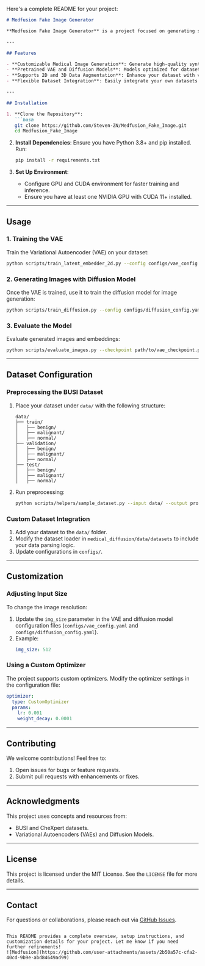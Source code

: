 Here's a complete README for your project:

```markdown
# Medfusion Fake Image Generator

**Medfusion Fake Image Generator** is a project focused on generating synthetic medical images using Variational Autoencoders (VAE) and Diffusion Models. The primary goal is to improve medical image analysis through high-quality image generation, particularly for datasets with limited data. The project includes pre-trained models, custom data processing scripts, and support for integrating new datasets.

---

## Features

- **Customizable Medical Image Generation**: Generate high-quality synthetic images using advanced models.
- **Pretrained VAE and Diffusion Models**: Models optimized for datasets like BUSI and CheXpert.
- **Supports 2D and 3D Data Augmentation**: Enhance your dataset with various augmentation techniques.
- **Flexible Dataset Integration**: Easily integrate your own datasets with customizable configurations.

---

## Installation

1. **Clone the Repository**:
   ```bash
   git clone https://github.com/Steven-ZN/Medfusion_Fake_Image.git
   cd Medfusion_Fake_Image
   ```

2. **Install Dependencies**:
   Ensure you have Python 3.8+ and pip installed. Run:
   ```bash
   pip install -r requirements.txt
   ```

3. **Set Up Environment**:
   - Configure GPU and CUDA environment for faster training and inference.
   - Ensure you have at least one NVIDIA GPU with CUDA 11+ installed.

---

## Usage

### 1. Training the VAE
Train the Variational Autoencoder (VAE) on your dataset:
```bash
python scripts/train_latent_embedder_2d.py --config configs/vae_config.yaml
```

### 2. Generating Images with Diffusion Model
Once the VAE is trained, use it to train the diffusion model for image generation:
```bash
python scripts/train_diffusion.py --config configs/diffusion_config.yaml
```

### 3. Evaluate the Model
Evaluate generated images and embeddings:
```bash
python scripts/evaluate_images.py --checkpoint path/to/vae_checkpoint.pth
```

---

## Dataset Configuration

### Preprocessing the BUSI Dataset
1. Place your dataset under `data/` with the following structure:
   ```
   data/
   ├── train/
   │   ├── benign/
   │   ├── malignant/
   │   ├── normal/
   ├── validation/
   │   ├── benign/
   │   ├── malignant/
   │   ├── normal/
   ├── test/
   │   ├── benign/
   │   ├── malignant/
   │   ├── normal/
   ```

2. Run preprocessing:
   ```bash
   python scripts/helpers/sample_dataset.py --input data/ --output processed_data/
   ```

### Custom Dataset Integration
1. Add your dataset to the `data/` folder.
2. Modify the dataset loader in `medical_diffusion/data/datasets` to include your data parsing logic.
3. Update configurations in `configs/`.

---

## Customization

### Adjusting Input Size
To change the image resolution:
1. Update the `img_size` parameter in the VAE and diffusion model configuration files (`configs/vae_config.yaml` and `configs/diffusion_config.yaml`).
2. Example:
   ```yaml
   img_size: 512
   ```

### Using a Custom Optimizer
The project supports custom optimizers. Modify the optimizer settings in the configuration file:
```yaml
optimizer:
  type: CustomOptimizer
  params:
    lr: 0.001
    weight_decay: 0.0001
```

---

## Contributing

We welcome contributions! Feel free to:
1. Open issues for bugs or feature requests.
2. Submit pull requests with enhancements or fixes.

---

## Acknowledgments

This project uses concepts and resources from:
- BUSI and CheXpert datasets.
- Variational Autoencoders (VAEs) and Diffusion Models.

---

## License

This project is licensed under the MIT License. See the `LICENSE` file for more details.

---

## Contact

For questions or collaborations, please reach out via [GitHub Issues](https://github.com/Steven-ZN/Medfusion_Fake_Image/issues).
```

This README provides a complete overview, setup instructions, and customization details for your project. Let me know if you need further refinements!
![Medfusion](https://github.com/user-attachments/assets/2b50a57c-cfa2-40cd-9b9e-abd84649ad99)
